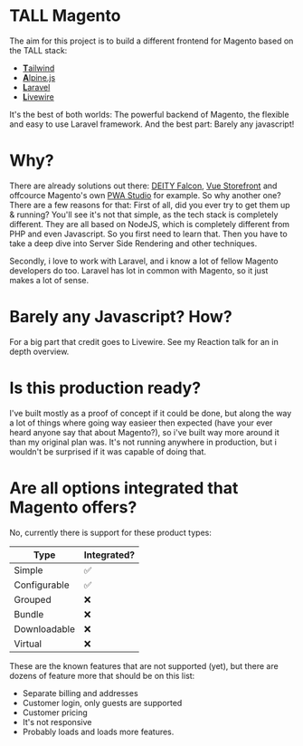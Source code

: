 # TALL Magento

The aim for this project is to build a different frontend for Magento based on the TALL stack:

- [**T**ailwind](https://tailwindcss.com/)
- [**A**lpine.js](https://github.com/alpinejs/alpine)
- [**L**aravel](https://github.com/alpinejs/alpine)
- [**L**ivewire](https://laravel-livewire.com/)

It's the best of both worlds: The powerful backend of Magento, the flexible and easy to use Laravel framework. And the best part: Barely any javascript!

# Why?

There are already solutions out there: [DEITY Falcon](https://github.com/deity-io/falcon), [Vue Storefront](https://www.vuestorefront.io/) and offcource Magento's own [PWA Studio](https://github.com/magento/pwa-studio) for example. So why another one? There are a few reasons for that: First of all, did you ever try to get them up & running? You'll see it's not that simple, as the tech stack is completely different. They are all based on NodeJS, which is completely different from PHP and even Javascript. So you first need to learn that. Then you have to take a deep dive into Server Side Rendering and other techniques. 

Secondly, i love to work with Laravel, and i know a lot of fellow Magento developers do too. Laravel has lot in common with Magento, so it just makes a lot of sense.

# Barely any Javascript? How?

For a big part that credit goes to Livewire. See my Reaction talk for an in depth overview.  

# Is this production ready?

I've built mostly as a proof of concept if it could be done, but along the way a lot of things where going way easieer then expected (have your ever heard anyone say that about Magento?), so i've built way more around it than my original plan was. It's not running anywhere in production, but i wouldn't be surprised if it was capable of doing that.

# Are all options integrated that Magento offers?

No, currently there is support for these product types:

|Type|Integrated?|
|---|---|
|Simple|✅|
|Configurable|✅|
|Grouped|❌|
|Bundle|❌|
|Downloadable|❌|
|Virtual|❌|

These are the known features that are not supported (yet), but there are dozens of feature more that should be on this list:
- Separate billing and addresses
- Customer login, only guests are supported
- Customer pricing
- It's not responsive
- Probably loads and loads more features.
